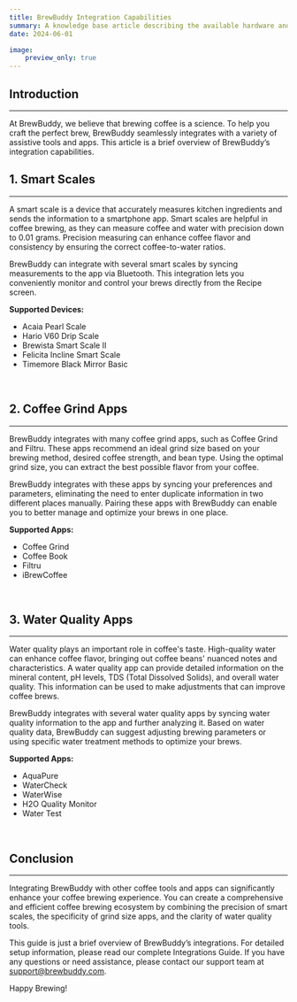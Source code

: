 ```yaml
---
title: BrewBuddy Integration Capabilities
summary: A knowledge base article describing the available hardware and software integrations for the fictional BrewBuddy app. 
date: 2024-06-01

image:
    preview_only: true
---
```


## Introduction
---

At BrewBuddy, we believe that brewing coffee is a science. To help you craft the perfect brew, BrewBuddy seamlessly integrates with a variety of assistive tools and apps. This article is a brief overview of BrewBuddy’s integration capabilities. <br>

## 1. Smart Scales
---

A smart scale is a device that accurately measures kitchen ingredients and sends the information to a smartphone app. Smart scales are helpful in coffee brewing, as they can measure coffee and water with precision down to 0.01 grams. Precision measuring can enhance coffee flavor and consistency by ensuring the correct coffee-to-water ratios.<br>

BrewBuddy can integrate with several smart scales by syncing measurements to the app via Bluetooth. This integration lets you conveniently monitor and control your brews directly from the Recipe screen. <br>

**Supported Devices:**

- Acaia Pearl Scale
- Hario V60 Drip Scale
- Brewista Smart Scale II
- Felicita Incline Smart Scale
- Timemore Black Mirror Basic

<br>

## 2. Coffee Grind Apps
---

BrewBuddy integrates with many coffee grind apps, such as Coffee Grind and Filtru. These apps recommend an ideal grind size based on your brewing method, desired coffee strength, and bean type. Using the optimal grind size, you can extract the best possible flavor from your coffee.<br>

BrewBuddy integrates with these apps by syncing your preferences and parameters, eliminating the need to enter duplicate information in two different places manually. Pairing these apps with BrewBuddy can enable you to better manage and optimize your brews in one place.<br>

**Supported Apps:**
- Coffee Grind
- Coffee Book
- Filtru
- iBrewCoffee

<br>

## 3. Water Quality Apps
---

Water quality plays an important role in coffee's taste. High-quality water can enhance coffee flavor, bringing out coffee beans' nuanced notes and characteristics. A water quality app can provide detailed information on the mineral content, pH levels, TDS (Total Dissolved Solids), and overall water quality. This information can be used to make adjustments that can improve coffee brews. <br>

BrewBuddy integrates with several water quality apps by syncing water quality information to the app and further analyzing it. Based on water quality data, BrewBuddy can suggest adjusting brewing parameters or using specific water treatment methods to optimize your brews. <br>

**Supported Apps:**
- AquaPure
- WaterCheck
- WaterWise
- H2O Quality Monitor
- Water Test

<br>

## Conclusion
---

Integrating BrewBuddy with other coffee tools and apps can significantly enhance your coffee brewing experience. You can create a comprehensive and efficient coffee brewing ecosystem by combining the precision of smart scales, the specificity of grind size apps, and the clarity of water quality tools. <br>

This guide is just a brief overview of BrewBuddy’s integrations. For detailed setup information, please read our complete Integrations Guide. If you have any questions or need assistance, please contact our support team at support@brewbuddy.com. <br>

Happy Brewing! <br>

